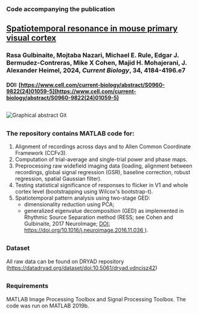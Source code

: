 ### Code accompanying the publication
## [Spatiotemporal resonance in mouse primary visual cortex](https://www.cell.com/current-biology/abstract/S0960-9822(24)01059-5)

### Rasa Gulbinaite, Mojtaba Nazari, Michael E. Rule, Edgar J. Bermudez-Contreras, Mike X Cohen, Majid H. Mohajerani, J. Alexander Heimel, 2024, _Current Biology_, 34, 4184-4196.e7
#### DOI: [https://www.cell.com/current-biology/abstract/S0960-9822(24)01059-5](https://www.cell.com/current-biology/abstract/S0960-9822(24)01059-5)
##
![Graphical abstract Git](https://github.com/user-attachments/assets/2351831d-18cc-4eb8-99e0-1daa31e28eea)
##
### The repository contains MATLAB code for:

1. Alignment of recordings across days and to Allen Common Coordinate Framework (CCFv3). 
2. Computation of trial-average and single-trial power and phase maps.
3. Preprocessing raw widefield imaging data (loading, alignment between recordings, global signal regression (GSR), baseline correction, robust regression, spatial Gaussian filter).
4. Testing statistical significance of responses to flicker in V1 and whole cortex level (bootstrapping using Wilcox's bootstrap-t).
5. Spatiotemporal pattern analysis using two-stage GED:
     * dimensionality reduction using PCA;
     * generalized eigenvalue decomposition (GED) as implemented in Rhythmic Source Separation method (RESS; see Cohen and Gulbinaite, 2017 NeuroImage; [DOI: https://doi.org/10.1016/j.neuroimage.2016.11.036 ](https://doi.org/10.1016/j.neuroimage.2016.11.036)).
##
### Dataset 
All raw data can be found on DRYAD repository (https://datadryad.org/dataset/doi:10.5061/dryad.vdncjsz42)
##
### Requirements
MATLAB Image Processing Toolbox and Signal Processing Toolbox. The code was run on MATLAB 2019b.
